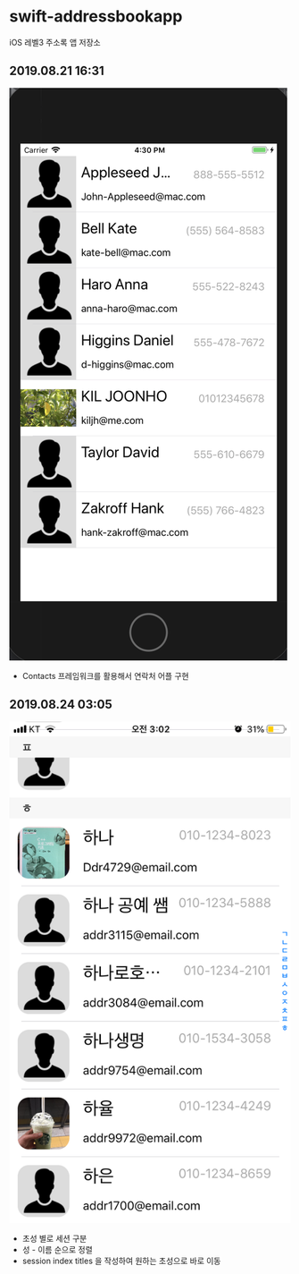 # swift-addressbookapp
iOS 레벨3 주소록 앱 저장소

## 2019.08.21 16:31
![](/addressbook1.png)

- Contacts 프레임워크를 활용해서 연락처 어플 구현

## 2019.08.24 03:05
![](/addressbook2.png)

- 초성 별로 세션 구분
- 성 - 이름 순으로 정렬
- session index titles 을 작성하여 원하는 초성으로 바로 이동

